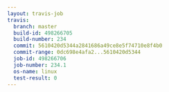 ```yaml
---
layout: travis-job
travis:
  branch: master
  build-id: 498266705
  build-number: 234
  commit: 5610420d5344a2841686a49ce8e5f74710e8f4b0
  commit-range: 0dc698e4afa2...5610420d5344
  job-id: 498266706
  job-number: 234.1
  os-name: linux
  test-result: 0
---
```

